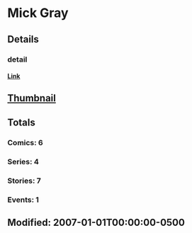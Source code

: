 # Mick  Gray 
## Details
### detail
#### [Link](http://marvel.com/comics/creators/1012/mick_gray?utm_campaign=apiRef&utm_source=225578a89fc76f3d20fbffda5d17a88d)
## [Thumbnail](http://i.annihil.us/u/prod/marvel/i/mg/9/40/4bb79a72e240f.jpg)
## Totals
### Comics: 6
### Series: 4
### Stories: 7
### Events: 1
## Modified: 2007-01-01T00:00:00-0500